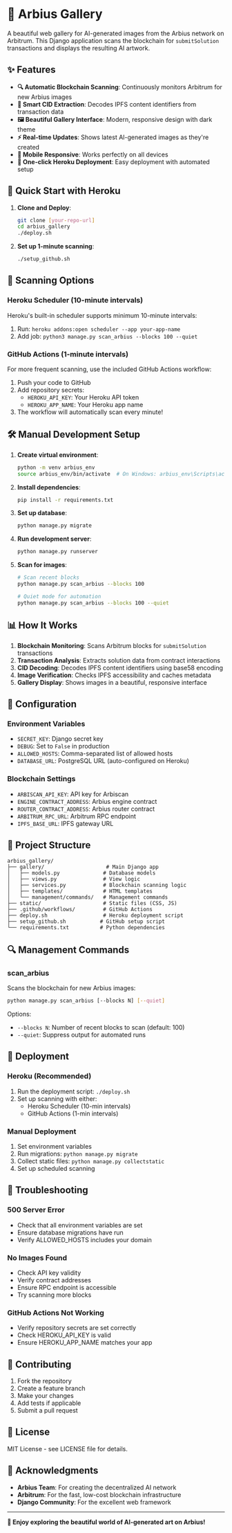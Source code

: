# 🎨 Arbius Gallery

A beautiful web gallery for AI-generated images from the Arbius network on Arbitrum. This Django application scans the blockchain for `submitSolution` transactions and displays the resulting AI artwork.

## ✨ Features

- **🔍 Automatic Blockchain Scanning**: Continuously monitors Arbitrum for new Arbius images
- **🎯 Smart CID Extraction**: Decodes IPFS content identifiers from transaction data
- **🖼️ Beautiful Gallery Interface**: Modern, responsive design with dark theme
- **⚡ Real-time Updates**: Shows latest AI-generated images as they're created
- **📱 Mobile Responsive**: Works perfectly on all devices
- **🚀 One-click Heroku Deployment**: Easy deployment with automated setup

## 🚀 Quick Start with Heroku

1. **Clone and Deploy**:
   ```bash
   git clone [your-repo-url]
   cd arbius_gallery
   ./deploy.sh
   ```

2. **Set up 1-minute scanning**:
   ```bash
   ./setup_github.sh
   ```

## 🔄 Scanning Options

### Heroku Scheduler (10-minute intervals)
Heroku's built-in scheduler supports minimum 10-minute intervals:
1. Run: `heroku addons:open scheduler --app your-app-name`
2. Add job: `python3 manage.py scan_arbius --blocks 100 --quiet`

### GitHub Actions (1-minute intervals)
For more frequent scanning, use the included GitHub Actions workflow:
1. Push your code to GitHub
2. Add repository secrets:
   - `HEROKU_API_KEY`: Your Heroku API token
   - `HEROKU_APP_NAME`: Your Heroku app name
3. The workflow will automatically scan every minute!

## 🛠️ Manual Development Setup

1. **Create virtual environment**:
   ```bash
   python -m venv arbius_env
   source arbius_env/bin/activate  # On Windows: arbius_env\Scripts\activate
   ```

2. **Install dependencies**:
   ```bash
   pip install -r requirements.txt
   ```

3. **Set up database**:
   ```bash
   python manage.py migrate
   ```

4. **Run development server**:
   ```bash
   python manage.py runserver
   ```

5. **Scan for images**:
   ```bash
   # Scan recent blocks
   python manage.py scan_arbius --blocks 100
   
   # Quiet mode for automation
   python manage.py scan_arbius --blocks 100 --quiet
   ```

## 📊 How It Works

1. **Blockchain Monitoring**: Scans Arbitrum blocks for `submitSolution` transactions
2. **Transaction Analysis**: Extracts solution data from contract interactions
3. **CID Decoding**: Decodes IPFS content identifiers using base58 encoding
4. **Image Verification**: Checks IPFS accessibility and caches metadata
5. **Gallery Display**: Shows images in a beautiful, responsive interface

## 🔧 Configuration

### Environment Variables
- `SECRET_KEY`: Django secret key
- `DEBUG`: Set to `False` in production
- `ALLOWED_HOSTS`: Comma-separated list of allowed hosts
- `DATABASE_URL`: PostgreSQL URL (auto-configured on Heroku)

### Blockchain Settings
- `ARBISCAN_API_KEY`: API key for Arbiscan
- `ENGINE_CONTRACT_ADDRESS`: Arbius engine contract
- `ROUTER_CONTRACT_ADDRESS`: Arbius router contract
- `ARBITRUM_RPC_URL`: Arbitrum RPC endpoint
- `IPFS_BASE_URL`: IPFS gateway URL

## 📁 Project Structure

```
arbius_gallery/
├── gallery/                    # Main Django app
│   ├── models.py              # Database models
│   ├── views.py               # View logic
│   ├── services.py            # Blockchain scanning logic
│   ├── templates/             # HTML templates
│   └── management/commands/   # Management commands
├── static/                    # Static files (CSS, JS)
├── .github/workflows/         # GitHub Actions
├── deploy.sh                  # Heroku deployment script
├── setup_github.sh           # GitHub setup script
└── requirements.txt          # Python dependencies
```

## 🔍 Management Commands

### scan_arbius
Scans the blockchain for new Arbius images:
```bash
python manage.py scan_arbius [--blocks N] [--quiet]
```

Options:
- `--blocks N`: Number of recent blocks to scan (default: 100)
- `--quiet`: Suppress output for automated runs

## 🚀 Deployment

### Heroku (Recommended)
1. Run the deployment script: `./deploy.sh`
2. Set up scanning with either:
   - Heroku Scheduler (10-min intervals)
   - GitHub Actions (1-min intervals)

### Manual Deployment
1. Set environment variables
2. Run migrations: `python manage.py migrate`
3. Collect static files: `python manage.py collectstatic`
4. Set up scheduled scanning

## 🐛 Troubleshooting

### 500 Server Error
- Check that all environment variables are set
- Ensure database migrations have run
- Verify ALLOWED_HOSTS includes your domain

### No Images Found
- Check API key validity
- Verify contract addresses
- Ensure RPC endpoint is accessible
- Try scanning more blocks

### GitHub Actions Not Working
- Verify repository secrets are set correctly
- Check HEROKU_API_KEY is valid
- Ensure HEROKU_APP_NAME matches your app

## 🤝 Contributing

1. Fork the repository
2. Create a feature branch
3. Make your changes
4. Add tests if applicable
5. Submit a pull request

## 📄 License

MIT License - see LICENSE file for details.

## 🙏 Acknowledgments

- **Arbius Team**: For creating the decentralized AI network
- **Arbitrum**: For the fast, low-cost blockchain infrastructure
- **Django Community**: For the excellent web framework

---

**🎉 Enjoy exploring the beautiful world of AI-generated art on Arbius!** 